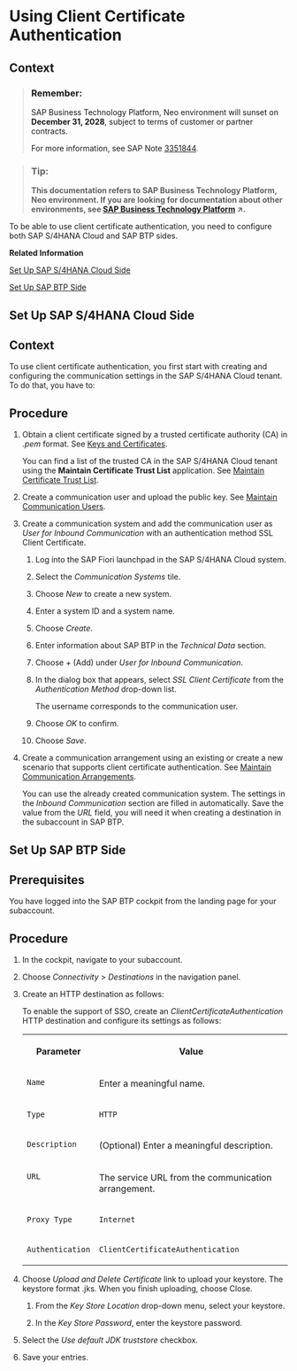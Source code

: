 <!-- loiod360a3d2af2d426d8243e44bd8ef6a30 -->

# Using Client Certificate Authentication



<a name="loiod360a3d2af2d426d8243e44bd8ef6a30__context_zkq_1wk_scb"/>

## Context

> ### Remember:  
> SAP Business Technology Platform, Neo environment will sunset on **December 31, 2028**, subject to terms of customer or partner contracts.
> 
> For more information, see SAP Note [3351844](https://me.sap.com/notes/3351844).

> ### Tip:  
> **This documentation refers to SAP Business Technology Platform, Neo environment. If you are looking for documentation about other environments, see [SAP Business Technology Platform](https://help.sap.com/viewer/65de2977205c403bbc107264b8eccf4b/Cloud/en-US/6a2c1ab5a31b4ed9a2ce17a5329e1dd8.html "SAP Business Technology Platform (SAP BTP) is an integrated offering comprised of the following technology portfolios: application development; process automation; integration; data, analytics, and enterprise planning; artificial intelligence. The platform offers users the ability to turn data into business value, compose end-to-end business processes, connect entire IT landscapes, and personalize, build and extend SAP applications. This reduces the overall total cost of ownership maintaining SAP landscapes and third-party software across end-to-end business processes.") :arrow_upper_right:.**

To be able to use client certificate authentication, you need to configure both SAP S/4HANA Cloud and SAP BTP sides.

**Related Information**  


[Set Up SAP S/4HANA Cloud Side](using-client-certificate-authentication-d360a3d.md#loio8477e12f669b44feae3b77d7e47f1a18 "")

[Set Up SAP BTP Side](using-client-certificate-authentication-d360a3d.md#loio21d11edb36d148e49cec50fe4996ba00 "")

<a name="loio8477e12f669b44feae3b77d7e47f1a18"/>

<!-- loio8477e12f669b44feae3b77d7e47f1a18 -->

## Set Up SAP S/4HANA Cloud Side



## Context

To use client certificate authentication, you first start with creating and configuring the communication settings in the SAP S/4HANA Cloud tenant. To do that, you have to:



## Procedure

1.  Obtain a client certificate signed by a trusted certificate authority \(CA\) in *.pem* format. See [Keys and Certificates](https://help.sap.com/viewer/65de2977205c403bbc107264b8eccf4b/Cloud/en-US/3735938d1d1d4d04a0e976b9ad1799d5.html).

    You can find a list of the trusted CA in the SAP S/4HANA Cloud tenant using the **Maintain Certificate Trust List** application. See [Maintain Certificate Trust List](https://help.sap.com/viewer/f544846954f24b9183eddadcc41bdc3b/1808.500/en-US/2b3c3f1e4007472883abe5226e84f05f.html).

2.  Create a communication user and upload the public key. See [Maintain Communication Users](https://help.sap.com/viewer/f544846954f24b9183eddadcc41bdc3b/1808.500/en-US/eef80dda3867461c92ac1273689ed36f.html).

3.  Create a communication system and add the communication user as *User for Inbound Communication* with an authentication method SSL Client Certificate.

    1.  Log into the SAP Fiori launchpad in the SAP S/4HANA Cloud system.

    2.  Select the *Communication Systems* tile.

    3.  Choose *New* to create a new system.

    4.  Enter a system ID and a system name.

    5.  Choose *Create*.

    6.  Enter information about SAP BTP in the *Technical Data* section.

    7.  Choose *\+* \(Add\) under *User for Inbound Communication*.

    8.  In the dialog box that appears, select *SSL Client Certificate* from the *Authentication Method* drop-down list.

        The username corresponds to the communication user.

    9.  Choose *OK* to confirm.

    10. Choose *Save*.


4.  Create a communication arrangement using an existing or create a new scenario that supports client certificate authentication. See [Maintain Communication Arrangements](https://help.sap.com/viewer/f544846954f24b9183eddadcc41bdc3b/1808.500/en-US/fab3fd449cf74c6384622b98831e989e.html).

    You can use the already created communication system. The settings in the *Inbound Communication* section are filled in automatically. Save the value from the *URL* field, you will need it when creating a destination in the subaccount in SAP BTP.


<a name="loio21d11edb36d148e49cec50fe4996ba00"/>

<!-- loio21d11edb36d148e49cec50fe4996ba00 -->

## Set Up SAP BTP Side



<a name="loio21d11edb36d148e49cec50fe4996ba00__prereq_yhj_m5w_3bb"/>

## Prerequisites

You have logged into the SAP BTP cockpit from the landing page for your subaccount.



<a name="loio21d11edb36d148e49cec50fe4996ba00__steps_vhq_fww_3bb"/>

## Procedure

1.  In the cockpit, navigate to your subaccount.

2.  Choose *Connectivity* \> *Destinations* in the navigation panel.

3.  Create an HTTP destination as follows:

    To enable the support of SSO, create an *ClientCertificateAuthentication* HTTP destination and configure its settings as follows:


    <table>
    <tr>
    <th valign="top">

    Parameter
    
    </th>
    <th valign="top">

    Value
    
    </th>
    </tr>
    <tr>
    <td valign="top">
    
    `Name`
    
    </td>
    <td valign="top">
    
    Enter a meaningful name.
    
    </td>
    </tr>
    <tr>
    <td valign="top">
    
    `Type`
    
    </td>
    <td valign="top">
    
    `HTTP`
    
    </td>
    </tr>
    <tr>
    <td valign="top">
    
    `Description`
    
    </td>
    <td valign="top">
    
    \(Optional\) Enter a meaningful description.
    
    </td>
    </tr>
    <tr>
    <td valign="top">
    
    `URL`
    
    </td>
    <td valign="top">
    
    The service URL from the communication arrangement.
    
    </td>
    </tr>
    <tr>
    <td valign="top">
    
    `Proxy Type`
    
    </td>
    <td valign="top">
    
    `Internet`
    
    </td>
    </tr>
    <tr>
    <td valign="top">
    
    `Authentication`
    
    </td>
    <td valign="top">
    
    `ClientCertificateAuthentication`
    
    </td>
    </tr>
    </table>
    
4.  Choose *Upload and Delete Certificate* link to upload your keystore. The keystore format .jks. When you finish uploading, choose Close.

    1.  From the *Key Store Location* drop-down menu, select your keystore.

    2.  In the *Key Store Password*, enter the keystore password.


5.  Select the *Use default JDK truststore* checkbox.

6.  Save your entries.


